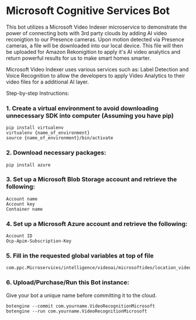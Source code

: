 # Microsoft Cognitive Services Bot
This bot utilizes a Microsoft Video Indexer microservice to demonstrate the power of connecting bots with 3rd party clouds by adding AI video reconigtion to our Presence cameras. Upon motion detected via Presence cameras, a file will be downloaded into our local device. This file will then be uploaded for Amazon Rekonigition to apply it's AI video analytics and return powerful results for us to make smart homes smarter.

Microsoft Video Indexer uses various services such as: Label Detection and Voice Recognition to allow the developers to apply Video Analytics to their video files for a additional AI layer.

Step-by-step Instructions:

### 1. Create a virtual environment to avoid downloading unnecessary SDK into computer (Assuming you have pip)
    pip install virtualenv
    virtualenv {name_of_environment}
    source {name_of_environment}/bin/activate
    
### 2. Download necessary packages:
    pip install azure

### 3. Set up a Microsoft Blob Storage account and retrieve the following:
    Account name
    Account key
    Container name

### 4. Set up a Microsoft Azure account and retrieve the following:
    Account ID
    Ocp-Apim-Subscription-Key

### 5. Fill in the requested global variables at top of file
    com.ppc.Microservices/intelligence/videoai/microsoftideo/location_video_microservice.py

### 6. Upload/Purchase/Run this Bot instance:

Give your bot a unique name before committing it to the cloud.
    
    botengine --commit com.yourname.VideoRecognitionMicrosoft
    botengine --run com.yourname.VideoRecognitionMicrosoft
